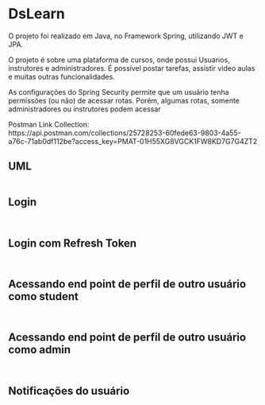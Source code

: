 <h1>DsLearn</h1>

<p>O projeto foi realizado em Java, no Framework Spring, utilizando JWT e JPA.</p>

<p>O projeto é sobre uma plataforma de cursos, onde possui Usuarios, instrutores e administradores. É possível postar tarefas, assistir video
aulas e muitas outras funcionalidades.</p>

<p>As configurações do Spring Security permite que um usuário tenha permissões (ou não) de acessar rotas. Porém, algumas rotas, somente 
administradores ou instrutores podem acessar</p>

<p>Postman Link Collection: <br/> 
https://api.postman.com/collections/25728253-60fede63-9803-4a55-a76c-71ab0df112be?access_key=PMAT-01H55XG8VGCK1FW8KD7G7G4ZT2</p>

<h2>UML</h2>
<img src="https://github.com/AndreTipolt/dsLearn/blob/main/imagesForReadMe/UML.png" alt="" style=" display: block;">

<h2>Login</h2>
<img src="https://github.com/AndreTipolt/dsLearn/blob/main/imagesForReadMe/login.png" alt="" style=" display: block; margin-bottom: 40px;">

<h2>Login com Refresh Token</h2>
<img src="https://github.com/AndreTipolt/dsLearn/blob/main/imagesForReadMe/refreshToken.png" alt="" style=" display: block; margin-bottom: 40px;">

<h2>Acessando end point de perfil de outro usuário como student</h2>
<img src="https://github.com/AndreTipolt/dsLearn/blob/main/imagesForReadMe/findUserByID.png" alt="" style=" display: block; margin-bottom: 40px;">

<h2>Acessando end point de perfil de outro usuário como admin</h2>
<img src="https://github.com/AndreTipolt/dsLearn/blob/main/imagesForReadMe/findUserByIdAdmin.png" alt="" style=" display: block; margin-bottom: 40px;">

<h2>Notificações do usuário</h2>
<img src="https://github.com/AndreTipolt/dsLearn/blob/main/imagesForReadMe/notifications.png" alt="" style=" display: block; margin-bottom: 40px;">

